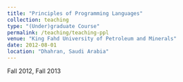 ```yaml
---
title: "Principles of Programming Languages"
collection: teaching
type: "(Under)graduate Course"
permalink: /teaching/teaching-ppl
venue: "King Fahd University of Petroleum and Minerals"
date: 2012-08-01
location: "Dhahran, Saudi Arabia"
---
```


Fall 2012, Fall 2013